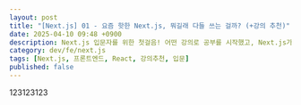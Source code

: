```yaml
---
layout: post
title: "[Next.js] 01 - 요즘 핫한 Next.js, 뭐길래 다들 쓰는 걸까? (+강의 추천)"
date: 2025-04-10 09:48 +0900
description: Next.js 입문자를 위한 첫걸음! 어떤 강의로 공부를 시작했고, Next.js가 어떤 프레임워크인지 쉽게 정리해봤어요.
category: dev/fe/next.js
tags: [Next.js, 프론트엔드, React, 강의추천, 입문]
published: false
---
```


123123123